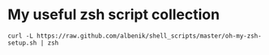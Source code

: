 My useful zsh script collection
===============================

    curl -L https://raw.github.com/albenik/shell_scripts/master/oh-my-zsh-setup.sh | zsh

